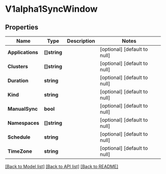 # V1alpha1SyncWindow

## Properties
Name | Type | Description | Notes
------------ | ------------- | ------------- | -------------
**Applications** | **[]string** |  | [optional] [default to null]
**Clusters** | **[]string** |  | [optional] [default to null]
**Duration** | **string** |  | [optional] [default to null]
**Kind** | **string** |  | [optional] [default to null]
**ManualSync** | **bool** |  | [optional] [default to null]
**Namespaces** | **[]string** |  | [optional] [default to null]
**Schedule** | **string** |  | [optional] [default to null]
**TimeZone** | **string** |  | [optional] [default to null]

[[Back to Model list]](../README.md#documentation-for-models) [[Back to API list]](../README.md#documentation-for-api-endpoints) [[Back to README]](../README.md)


